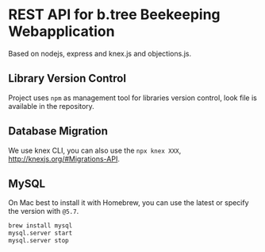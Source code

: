 # REST API for b.tree Beekeeping Webapplication

Based on nodejs, express and knex.js and objections.js.

## Library Version Control

Project uses `npm` as management tool for libraries version control, look file is available in the repository.

## Database Migration

We use knex CLI, you can also use the `npx knex XXX`, <http://knexjs.org/#Migrations-API>.

## MySQL

 On Mac best to install it with Homebrew, you can use the latest or specify the version with `@5.7`.

```bash
brew install mysql
mysql.server start
mysql.server stop
```